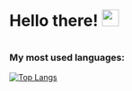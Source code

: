 # Hello there! <img src="https://raw.githubusercontent.com/MartinHeinz/MartinHeinz/master/wave.gif" width="30px">


#
### My most used languages:
[![Top Langs](https://github-readme-stats.vercel.app/api/top-langs/?username=walaska&layout=compact)](https://github.com/anuraghazra/github-readme-stats)



[1]: https://www.linkedin.com/in/kalle-närhi-246a95230/
[1.2]: https://img.icons8.com/officexs/16/000000/linkedin.png
